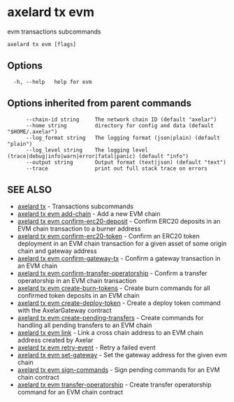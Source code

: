 # axelard tx evm

evm transactions subcommands

```
axelard tx evm [flags]
```

## Options

```
  -h, --help   help for evm
```

## Options inherited from parent commands

```
      --chain-id string     The network chain ID (default "axelar")
      --home string         directory for config and data (default "$HOME/.axelar")
      --log_format string   The logging format (json|plain) (default "plain")
      --log_level string    The logging level (trace|debug|info|warn|error|fatal|panic) (default "info")
      --output string       Output format (text|json) (default "text")
      --trace               print out full stack trace on errors
```

## SEE ALSO

- [axelard tx](/cli-docs/v0_27_0/axelard_tx) - Transactions subcommands
- [axelard tx evm add-chain](/cli-docs/v0_27_0/axelard_tx_evm_add-chain) - Add a new EVM chain
- [axelard tx evm confirm-erc20-deposit](axelard_tx_evm_confirm-erc20-deposit) - Confirm ERC20 deposits in an EVM chain transaction to a burner address
- [axelard tx evm confirm-erc20-token](axelard_tx_evm_confirm-erc20-token) - Confirm an ERC20 token deployment in an EVM chain transaction for a given asset of some origin chain and gateway address
- [axelard tx evm confirm-gateway-tx](/cli-docs/v0_27_0/axelard_tx_evm_confirm-gateway-tx) - Confirm a gateway transaction in an EVM chain
- [axelard tx evm confirm-transfer-operatorship](/cli-docs/v0_27_0/axelard_tx_evm_confirm-transfer-operatorship) - Confirm a transfer operatorship in an EVM chain transaction
- [axelard tx evm create-burn-tokens](/cli-docs/v0_27_0/axelard_tx_evm_create-burn-tokens) - Create burn commands for all confirmed token deposits in an EVM chain
- [axelard tx evm create-deploy-token](/cli-docs/v0_27_0/axelard_tx_evm_create-deploy-token) - Create a deploy token command with the AxelarGateway contract
- [axelard tx evm create-pending-transfers](/cli-docs/v0_27_0/axelard_tx_evm_create-pending-transfers) - Create commands for handling all pending transfers to an EVM chain
- [axelard tx evm link](/cli-docs/v0_27_0/axelard_tx_evm_link) - Link a cross chain address to an EVM chain address created by Axelar
- [axelard tx evm retry-event](/cli-docs/v0_27_0/axelard_tx_evm_retry-event) - Retry a failed event
- [axelard tx evm set-gateway](/cli-docs/v0_27_0/axelard_tx_evm_set-gateway) - Set the gateway address for the given evm chain
- [axelard tx evm sign-commands](/cli-docs/v0_27_0/axelard_tx_evm_sign-commands) - Sign pending commands for an EVM chain contract
- [axelard tx evm transfer-operatorship](/cli-docs/v0_27_0/axelard_tx_evm_transfer-operatorship) - Create transfer operatorship command for an EVM chain contract
